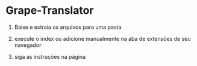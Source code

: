 # Grape-Translator
1. Baixe e extraia os arquivos para uma pasta

2. execute o index ou adicione manualmente na aba de extensões de seu navegador

3. siga as instruções na página
